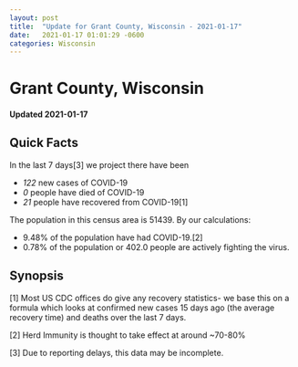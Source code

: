 ```yaml
---
layout: post
title:  "Update for Grant County, Wisconsin - 2021-01-17"
date:   2021-01-17 01:01:29 -0600
categories: Wisconsin
---
```


# Grant County, Wisconsin
#### Updated 2021-01-17

## Quick Facts

In the last 7 days[3] we project there have been
- *122* new cases of COVID-19
- *0* people have died of COVID-19
- *21* people have recovered from COVID-19[1]

The population in this census area is 51439. By our calculations:
- 9.48% of the population have had COVID-19.[2]
- 0.78% of the population or 402.0 people are actively fighting the virus.

## Synopsis




[1] Most US CDC offices do give any recovery statistics- we base this on a formula which looks at confirmed new cases
15 days ago (the average recovery time) and deaths over the last 7 days.

[2] Herd Immunity is thought to take effect at around ~70-80%

[3] Due to reporting delays, this data may be incomplete.
 
    